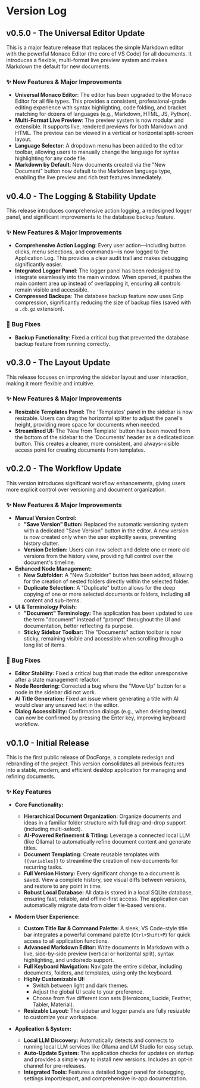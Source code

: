 # Version Log

## v0.5.0 - The Universal Editor Update

This is a major feature release that replaces the simple Markdown editor with the powerful Monaco Editor (the core of VS Code) for all documents. It introduces a flexible, multi-format live preview system and makes Markdown the default for new documents.

### ✨ New Features & Major Improvements

-   **Universal Monaco Editor**: The editor has been upgraded to the Monaco Editor for all file types. This provides a consistent, professional-grade editing experience with syntax highlighting, code folding, and bracket matching for dozens of languages (e.g., Markdown, HTML, JS, Python).
-   **Multi-Format Live Preview**: The preview system is now modular and extensible. It supports live, rendered previews for both Markdown and HTML. The preview can be viewed in a vertical or horizontal split-screen layout.
-   **Language Selector**: A dropdown menu has been added to the editor toolbar, allowing users to manually change the language for syntax highlighting for any code file.
-   **Markdown by Default**: New documents created via the "New Document" button now default to the Markdown language type, enabling the live preview and rich text features immediately.

## v0.4.0 - The Logging & Stability Update

This release introduces comprehensive action logging, a redesigned logger panel, and significant improvements to the database backup feature.

### ✨ New Features & Major Improvements

-   **Comprehensive Action Logging**: Every user action—including button clicks, menu selections, and commands—is now logged to the Application Log. This provides a clear audit trail and makes debugging significantly easier.
-   **Integrated Logger Panel**: The logger panel has been redesigned to integrate seamlessly into the main window. When opened, it pushes the main content area up instead of overlapping it, ensuring all controls remain visible and accessible.
-   **Compressed Backups**: The database backup feature now uses Gzip compression, significantly reducing the size of backup files (saved with a `.db.gz` extension).

### 🐛 Bug Fixes

-   **Backup Functionality**: Fixed a critical bug that prevented the database backup feature from running correctly.

## v0.3.0 - The Layout Update

This release focuses on improving the sidebar layout and user interaction, making it more flexible and intuitive.

### ✨ New Features & Major Improvements

-   **Resizable Templates Panel:** The 'Templates' panel in the sidebar is now resizable. Users can drag the horizontal splitter to adjust the panel's height, providing more space for documents when needed.
-   **Streamlined UI:** The 'New from Template' button has been moved from the bottom of the sidebar to the 'Documents' header as a dedicated icon button. This creates a cleaner, more consistent, and always-visible access point for creating documents from templates.

## v0.2.0 - The Workflow Update

This version introduces significant workflow enhancements, giving users more explicit control over versioning and document organization.

### ✨ New Features & Major Improvements

-   **Manual Version Control:**
    -   **"Save Version" Button:** Replaced the automatic versioning system with a dedicated "Save Version" button in the editor. A new version is now created only when the user explicitly saves, preventing history clutter.
    -   **Version Deletion:** Users can now select and delete one or more old versions from the history view, providing full control over the document's timeline.
-   **Enhanced Node Management:**
    -   **New Subfolder:** A "New Subfolder" button has been added, allowing for the creation of nested folders directly within the selected folder.
    -   **Duplicate Selection:** A "Duplicate" button allows for the deep copying of one or more selected documents or folders, including all content and sub-items.
-   **UI & Terminology Polish:**
    -   **"Document" Terminology:** The application has been updated to use the term "document" instead of "prompt" throughout the UI and documentation, better reflecting its purpose.
    -   **Sticky Sidebar Toolbar:** The "Documents" action toolbar is now sticky, remaining visible and accessible when scrolling through a long list of items.

### 🐛 Bug Fixes

-   **Editor Stability:** Fixed a critical bug that made the editor unresponsive after a state management refactor.
-   **Node Reordering:** Corrected a bug where the "Move Up" button for a node in the sidebar did not work.
-   **AI Title Generation:** Fixed an issue where generating a title with AI would clear any unsaved text in the editor.
-   **Dialog Accessibility:** Confirmation dialogs (e.g., when deleting items) can now be confirmed by pressing the Enter key, improving keyboard workflow.

## v0.1.0 - Initial Release

This is the first public release of DocForge, a complete redesign and rebranding of the project. This version consolidates all previous features into a stable, modern, and efficient desktop application for managing and refining documents.

### ✨ Key Features

-   **Core Functionality:**
    -   **Hierarchical Document Organization:** Organize documents and ideas in a familiar folder structure with full drag-and-drop support (including multi-select).
    -   **AI-Powered Refinement & Titling:** Leverage a connected local LLM (like Ollama) to automatically refine document content and generate titles.
    -   **Document Templating:** Create reusable templates with `{{variables}}` to streamline the creation of new documents for recurring tasks.
    -   **Full Version History:** Every significant change to a document is saved. View a complete history, see visual diffs between versions, and restore to any point in time.
    -   **Robust Local Database:** All data is stored in a local SQLite database, ensuring fast, reliable, and offline-first access. The application can automatically migrate data from older file-based versions.

-   **Modern User Experience:**
    -   **Custom Title Bar & Command Palette:** A sleek, VS Code-style title bar integrates a powerful command palette (`Ctrl+Shift+P`) for quick access to all application functions.
    -   **Advanced Markdown Editor:** Write documents in Markdown with a live, side-by-side preview (vertical or horizontal split), syntax highlighting, and undo/redo support.
    -   **Full Keyboard Navigation:** Navigate the entire sidebar, including documents, folders, and templates, using only the keyboard.
    -   **Highly Customizable UI:**
        -   Switch between light and dark themes.
        -   Adjust the global UI scale to your preference.
        -   Choose from five different icon sets (Heroicons, Lucide, Feather, Tabler, Material).
    -   **Resizable Layout:** The sidebar and logger panels are fully resizable to customize your workspace.

-   **Application & System:**
    -   **Local LLM Discovery:** Automatically detects and connects to running local LLM services like Ollama and LM Studio for easy setup.
    -   **Auto-Update System:** The application checks for updates on startup and provides a simple way to install new versions. Includes an opt-in channel for pre-releases.
    -   **Integrated Tools:** Features a detailed logger panel for debugging, settings import/export, and comprehensive in-app documentation.